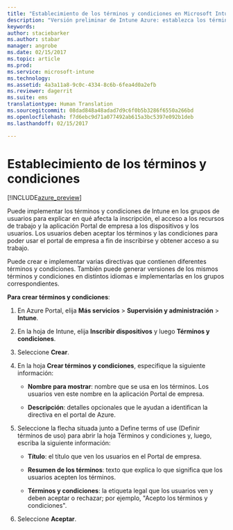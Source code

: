 ```yaml
---
title: "Establecimiento de los términos y condiciones en Microsoft Intune | Versión preliminar de Intune Azure | Microsoft Docs"
description: "Versión preliminar de Intune Azure: establezca los términos y condiciones que los usuarios ven en el Portal de empresa de Intune. "
keywords: 
author: staciebarker
ms.author: stabar
manager: angrobe
ms.date: 02/15/2017
ms.topic: article
ms.prod: 
ms.service: microsoft-intune
ms.technology: 
ms.assetid: 4a3a11a8-9c0c-4334-8c6b-6fea4d0a2efb
ms.reviewer: dagerrit
ms.suite: ems
translationtype: Human Translation
ms.sourcegitcommit: 08dad848a48adad7d9c6f0b5b3286f6550a266bd
ms.openlocfilehash: f7d6ebc9d71a077492ab615a3bc5397e092b1deb
ms.lasthandoff: 02/15/2017

---
```


# <a name="set-terms-and-conditions"></a>Establecimiento de los términos y condiciones 

[!INCLUDE[azure_preview](../includes/azure_preview.md)]

Puede implementar los términos y condiciones de Intune en los grupos de usuarios para explicar en qué afecta la inscripción, el acceso a los recursos de trabajo y la aplicación Portal de empresa a los dispositivos y los usuarios. Los usuarios deben aceptar los términos y las condiciones para poder usar el portal de empresa a fin de inscribirse y obtener acceso a su trabajo.

Puede crear e implementar varias directivas que contienen diferentes términos y condiciones. También puede generar versiones de los mismos términos y condiciones en distintos idiomas e implementarlas en los grupos correspondientes.

**Para crear términos y condiciones**:

1. En Azure Portal, elija **Más servicios** > **Supervisión y administración** > **Intune**.

2. En la hoja de Intune, elija **Inscribir dispositivos** y luego **Términos y condiciones**.

3. Seleccione **Crear**.

4. En la hoja **Crear términos y condiciones**, especifique la siguiente información:

   - **Nombre para mostrar**: nombre que se usa en los términos. Los usuarios ven este nombre en la aplicación Portal de empresa.

   - **Descripción**: detalles opcionales que le ayudan a identifican la directiva en el portal de Azure.

5. Seleccione la flecha situada junto a Define terms of use (Definir términos de uso) para abrir la hoja Términos y condiciones y, luego, escriba la siguiente información:

   - **Título**: el título que ven los usuarios en el Portal de empresa.

   - **Resumen de los términos**: texto que explica lo que significa que los usuarios acepten los términos.

   - **Términos y condiciones**: la etiqueta legal que los usuarios ven y deben aceptar o rechazar; por ejemplo, "Acepto los términos y condiciones".

6. Seleccione **Aceptar**.


